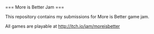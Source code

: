 === More is Better Jam ===

This repository contains my submissions for More is Better game jam.

All games are playable at http://itch.io/jam/moreisbetter
